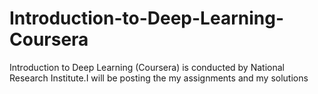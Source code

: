 # Introduction-to-Deep-Learning-Coursera
Introduction to Deep Learning (Coursera) is conducted by National Research Institute.I will be posting the my assignments and my solutions 
